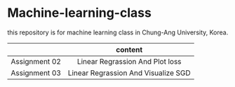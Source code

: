 # Machine-learning-class

this repository is for machine learning class in Chung-Ang University, Korea.

|                 |                content               |
|:---------------:|:------------------------------------:|
|  Assignment 02  |    Linear Regrassion And Plot loss   |
|  Assignment 03  |  Linear Regrassion And Visualize SGD |


